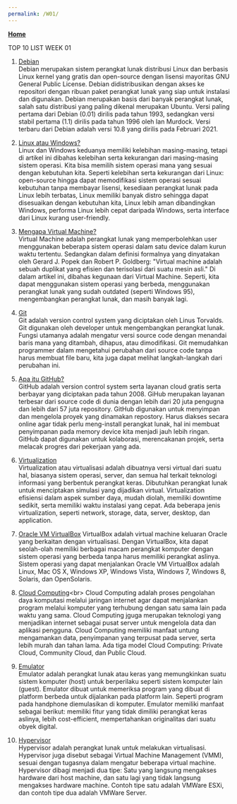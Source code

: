 ```yaml
---
permalink: /W01/
---
```

[**Home**](https://hanifahaputri.github.io/os211/)

TOP 10 LIST WEEK 01
1. [Debian](https://en.wikipedia.org/wiki/Debian) <br>
Debian merupakan sistem perangkat lunak distribusi Linux dan berbasis Linux kernel yang gratis dan open-source dengan lisensi mayoritas GNU General Public License. Debian didistribusikan dengan akses ke repositori dengan ribuan paket perangkat lunak yang siap untuk instalasi dan digunakan. Debian merupakan basis dari banyak perangkat lunak, salah satu distribusi yang paling dikenal merupakan Ubuntu. Versi paling pertama dari Debian (0.01) dirilis pada tahun 1993, sedangkan versi stabil pertama (1.1) dirilis pada tahun 1996 oleh Ian Murdock. Versi terbaru dari Debian adalah versi 10.8 yang dirilis pada Februari 2021. 

2. [Linux atau Windows?](https://wincamp.org/windows-vs-linux-mana-yang-lebih-baik/)<br>
Linux dan Windows keduanya memiliki kelebihan masing-masing, tetapi di artikel ini dibahas kelebihan serta kekurangan dari masing-masing sistem operasi. Kita bisa memilih sistem operasi mana yang sesuai dengan kebutuhan kita. Seperti kelebihan serta kekurangan dari Linux: open-source hingga dapat memodifikasi sistem operasi sesuai kebutuhan tanpa membayar lisensi, kesediaan perangkat lunak pada Linux lebih terbatas, Linux memiliki banyak distro sehingga dapat disesuaikan dengan kebutuhan kita, Linux lebih aman dibandingkan Windows, performa Linux lebih cepat daripada Windows, serta interface dari Linux kurang user-friendly. 

3. [Mengapa Virtual Machine?](https://www.makeuseof.com/tag/reasons-start-using-virtual-machine/)<br>
Virtual Machine adalah perangkat lunak yang memperbolehkan user menggunakan beberapa sistem operasi dalam satu device dalam kurun waktu tertentu. Sedangkan dalam definisi formalnya yang dinyatakan oleh Gerard J. Popek dan Robert P. Goldberg: "Virtual machine adalah sebuah duplikat yang efisien dan terisolasi dari suatu mesin asli." Di dalam artikel ini, dibahas kegunaan dari Virtual Machine. Seperti, kita dapat menggunakan sistem operasi yang berbeda, menggunakan perangkat lunak yang sudah outdated (seperti Windows 95), mengembangkan perangkat lunak, dan masih banyak lagi.

4. [Git](https://git-scm.com/book/en/v2/Getting-Started-What-is-Git%3F)<br>
Git adalah version control system yang diciptakan oleh Linus Torvalds. Git digunakan oleh developer untuk mengembangkan perangkat lunak. Fungsi utamanya adalah mengatur versi source code dengan menandai baris mana yang ditambah, dihapus, atau dimodifikasi. Git memudahkan programmer dalam mengetahui perubahan dari source code tanpa harus membuat file baru, kita juga dapat melihat langkah-langkah dari perubahan ini. 

5. [Apa itu GitHub?](https://www.howtogeek.com/180167/htg-explains-what-is-github-and-what-do-geeks-use-it-for/)<br>
GitHub adalah version control system serta layanan cloud gratis serta berbayar yang diciptakan pada tahun 2008. GiHub merupakan layanan terbesar dari source code di dunia dengan lebih dari 20 juta pengugna dan lebih dari 57 juta repository. GitHub digunakan untuk menyimpan dan mengelola proyek yang dinamakan repostory. Harus diakses secara online agar tidak perlu meng-install perangkat lunak, hal ini membuat penyimpanan pada memory device kita menjadi jauh lebih ringan. GitHub dapat digunakan untuk kolaborasi, merencakanan projek, serta melacak progres dari pekerjaan yang ada. 

6. [Virtualization](https://glints.com/id/lowongan/virtualization-adalah/#.YEPYMI4zY2w)<br>
Virtualization atau virtualisasi adalah dibuatnya versi virtual dari suatu hal, biasanya sistem operasi, server, dan semua hal terkait teknologi informasi yang berbentuk perangkat keras. Dibutuhkan perangkat lunak untuk menciptakan simulasi yang dijadikan virtual. Virtualization efisiensi dalam aspek sumber daya, mudah diolah, memiliki downtime sedikit, serta memiliki waktu instalasi yang cepat. Ada beberapa jenis virtualization, seperti network, storage, data, server, desktop, dan application.

7. [Oracle VM VirtualBox](https://jagongoding.com/others/apa-itu-virtual-box/)
VirtualBox adalah virtual machine keluaran Oracle yang berkaitan dengan virtualisasi. Dengan VirtualBox, kita dapat seolah-olah memiliki berbagai macam perangkat komputer dengan sistem operasi yang berbeda tanpa harus memiliki perangkat aslinya. Sistem operasi yang dapat menjalankan Oracle VM VirtualBox adalah Linux, Mac OS X, Windows XP, Windows Vista, Windows 7, Windows 8, Solaris, dan OpenSolaris.

8. [Cloud Computing](https://idcloudhost.com/mengenal-apa-itu-cloud-computing-defenisi-fungsi-dan-cara-kerja/#:~:text=Cloud%20Computing%20merupakan%20sebuah%20teknologi,data%20dan%20juga%20aplikasi%20pengguna.)<br>
Cloud Computing adalah proses pengolahan daya komputasi melalui jaringan internet agar dapat menjalankan program melalui komputer yang terhubung dengan satu sama lain pada waktu yang sama. Cloud Computing jguga merupakan teknologi yang menjadikan internet sebagai pusat server untuk mengelola data dan aplikasi pengguna. Cloud Computing memiliki manfaat untung mengamankan data, penyimpanan yang terpusat pada server, serta lebih murah dan tahan lama. Ada tiga model Cloud Computing: Private Cloud, Community Cloud, dan Public Cloud. 

9. [Emulator](https://en.wikipedia.org/wiki/Emulator)<br>
Emulator adalah perangkat lunak atau keras yang memungkinkan suatu sistem komputer (host) untuk berperilaku seperti sistem komputer lain (guest). Emulator dibuat untuk memeriksa program yang dibuat di platform berbeda untuk dijalankan pada platform lain. Seperti program pada handphone diemulasikan di komputer. Emulator memiliki manfaat sebagai berikut: memiliki fitur yang tidak dimiliki perangkat keras aslinya, lebih cost-efficient, mempertahankan originalitas dari suatu obyek digital.

10. [Hypervisor](https://www.it-jurnal.com/apa-itu-hypervisor/)<br>
Hypervisor adalah perangkat lunak untuk melakukan virtualisasi. Hypervisor juga disebut sebagai Virtual Machine Management (VMM), sesuai dengan tugasnya dalam mengatur beberapa virtual machine. Hypervisor dibagi menjadi dua tipe: Satu yang langsung mengakses hardware dari host machine, dan satu lagi yang tidak langsung mengakses hardware machine. Contoh tipe satu adalah VMWare ESXi, dan contoh tipe dua adalah VMWare Server.
